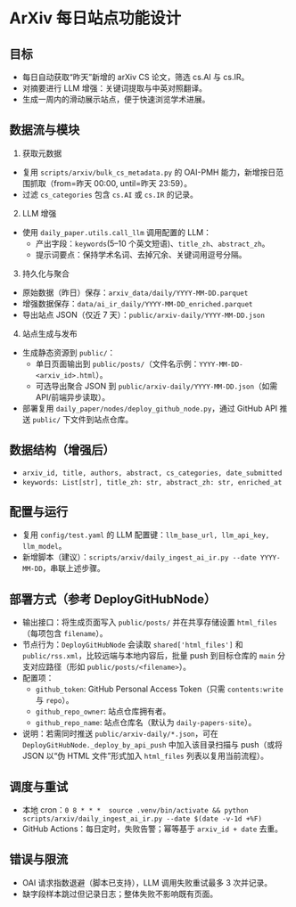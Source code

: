 # ArXiv 每日站点功能设计

## 目标
- 每日自动获取“昨天”新增的 arXiv CS 论文，筛选 cs.AI 与 cs.IR。
- 对摘要进行 LLM 增强：关键词提取与中英对照翻译。
- 生成一周内的滑动展示站点，便于快速浏览学术进展。

## 数据流与模块
1) 获取元数据
- 复用 `scripts/arxiv/bulk_cs_metadata.py` 的 OAI-PMH 能力，新增按日范围抓取（from=昨天 00:00, until=昨天 23:59）。
- 过滤 `cs_categories` 包含 `cs.AI` 或 `cs.IR` 的记录。

2) LLM 增强
- 使用 `daily_paper.utils.call_llm` 调用配置的 LLM：
  - 产出字段：`keywords`(5–10 个英文短语)、`title_zh`、`abstract_zh`。
  - 提示词要点：保持学术名词、去掉冗余、关键词用逗号分隔。

3) 持久化与聚合
- 原始数据（昨日）保存：`arxiv_data/daily/YYYY-MM-DD.parquet`
- 增强数据保存：`data/ai_ir_daily/YYYY-MM-DD_enriched.parquet`
- 导出站点 JSON（仅近 7 天）：`public/arxiv-daily/YYYY-MM-DD.json`

4) 站点生成与发布
- 生成静态资源到 `public/`：
  - 单日页面输出到 `public/posts/`（文件名示例：`YYYY-MM-DD-<arxiv_id>.html`）。
  - 可选导出聚合 JSON 到 `public/arxiv-daily/YYYY-MM-DD.json`（如需 API/前端异步读取）。
- 部署复用 `daily_paper/nodes/deploy_github_node.py`，通过 GitHub API 推送 `public/` 下文件到站点仓库。

## 数据结构（增强后）
- `arxiv_id, title, authors, abstract, cs_categories, date_submitted`
- `keywords: List[str], title_zh: str, abstract_zh: str, enriched_at`

## 配置与运行
- 复用 `config/test.yaml` 的 LLM 配置键：`llm_base_url, llm_api_key, llm_model`。
- 新增脚本（建议）：`scripts/arxiv/daily_ingest_ai_ir.py --date YYYY-MM-DD`，串联上述步骤。

## 部署方式（参考 DeployGitHubNode）
- 输出接口：将生成页面写入 `public/posts/` 并在共享存储设置 `html_files`（每项包含 `filename`）。
- 节点行为：`DeployGitHubNode` 会读取 `shared['html_files']` 和 `public/rss.xml`，比较远端与本地内容后，批量 push 到目标仓库的 `main` 分支对应路径（形如 `public/posts/<filename>`）。
- 配置项：
  - `github_token`: GitHub Personal Access Token（只需 `contents:write` 与 `repo`）。
  - `github_repo_owner`: 站点仓库拥有者。
  - `github_repo_name`: 站点仓库名（默认为 `daily-papers-site`）。
- 说明：若需同时推送 `public/arxiv-daily/*.json`，可在 `DeployGitHubNode._deploy_by_api_push` 中加入该目录扫描与 push（或将 JSON 以“伪 HTML 文件”形式加入 `html_files` 列表以复用当前流程）。

## 调度与重试
- 本地 cron：`0 8 * * *  source .venv/bin/activate && python scripts/arxiv/daily_ingest_ai_ir.py --date $(date -v-1d +%F)`
- GitHub Actions：每日定时，失败告警；幂等基于 `arxiv_id + date` 去重。

## 错误与限流
- OAI 请求指数退避（脚本已支持），LLM 调用失败重试最多 3 次并记录。
- 缺字段样本跳过但记录日志；整体失败不影响既有页面。
